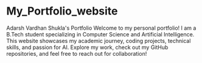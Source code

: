 # My_Portfolio_website
Adarsh Vardhan Shukla's Portfolio Welcome to my personal portfolio! I am a B.Tech student specializing in Computer Science and Artificial Intelligence. This website showcases my academic journey, coding projects, technical skills, and passion for AI. Explore my work, check out my GitHub repositories, and feel free to reach out for collaboration!
